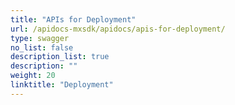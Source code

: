 ```yaml
---
title: "APIs for Deployment"
url: /apidocs-mxsdk/apidocs/apis-for-deployment/
type: swagger
no_list: false
description_list: true
description: ""
weight: 20
linktitle: "Deployment"
---
```


